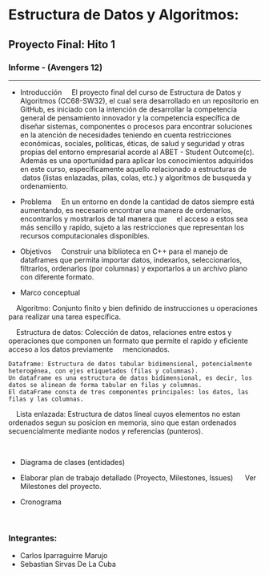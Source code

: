 

Estructura de Datos y Algoritmos: 
=================================
Proyecto Final: Hito 1
-----------------------
### Informe - (Avengers 12)
----------------------------------------------

*	Introducción
    El proyecto final del curso de Estructura de Datos y Algoritmos (CC68-SW32), el cual sera desarrollado en un repositorio en GitHub,
    es iniciado con la intención de desarrollar la competencia general de pensamiento innovador y la competencia específica de 
    diseñar sistemas, componentes o procesos     para encontrar soluciones en la atención de necesidades teniendo en cuenta 
    restricciones económicas, sociales, políticas, éticas, de     salud y seguridad y otras propias del entorno empresarial acorde al 
    ABET - Student Outcome(c). Además es una oportunidad para aplicar los conocimientos adquiridos en este curso, específicamente 
    aquello relacionado a estructuras de  datos (listas enlazadas, pilas, colas, etc.) y algoritmos de busqueda y ordenamiento. 
      
      
*	Problema
    En un entorno en donde la cantidad de datos siempre está aumentando, es necesario encontrar una manera de ordenarlos, 
    encontrarlos y mostrarlos de tal manera que 
    el acceso a estos sea más sencillo y rapido, sujeto a las restricciones que representan los recursos computacionales disponibles. 
      
      
*	Objetivos
    Construir una biblioteca en C++ para el manejo de dataframes que permita importar datos, indexarlos, seleccionarlos, 
    filtrarlos, ordenarlos (por columnas) y exportarlos a un archivo plano con diferente formato.
      
      
*	Marco conceptual  

    Algoritmo: Conjunto finito y bien definido de instrucciones u operaciones para realizar una tarea específica.  
    
    Estructura de datos: Colección de datos, relaciones entre estos y operaciones que componen un formato que permite
    el rapido y eficiente acceso a los datos previamente
    mencionados.  
    
    Dataframe: Estructura de datos tabular bidimensional, potencialmente heterogénea, con ejes etiquetados (filas y columnas). 
    Un dataframe es una estructura de datos bidimensional, es decir, los datos se alinean de forma tabular en filas y columnas. 
    El dataFrame consta de tres componentes principales: los datos, las filas y las columnas.  
    
    Lista enlazada: Estructura de datos lineal cuyos elementos no estan ordenados segun su posicion en memoria, 
    sino que estan ordenados secuencialmente mediante nodos y referencias (punteros).  
    
    
*	Diagrama de clases (entidades)
      
      
*	Elaborar plan de trabajo detallado (Proyecto, Milestones, Issues)
      Ver Milestones del proyecto. 
  
  
*	Cronograma
    

 
### Integrantes:
* Carlos Iparraguirre Marujo
* Sebastian Sirvas De La Cuba
